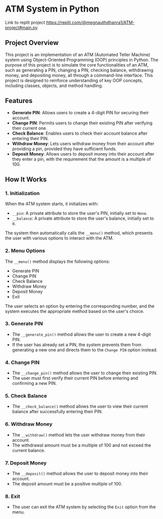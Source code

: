 # ATM System in Python
Link to replit project https://replit.com/@megnauthdhanra1/ATM-project#main.py

## Project Overview

This project is an implementation of an ATM (Automated Teller Machine) system using Object-Oriented Programming (OOP) principles in Python. The purpose of this project is to simulate the core functionalities of an ATM, such as generating a PIN, changing a PIN, checking balance, withdrawing money, and depositing money, all through a command-line interface. This project is designed to reinforce understanding of key OOP concepts, including classes, objects, and method handling.

## Features

- **Generate PIN**: Allows users to create a 4-digit PIN for securing their account.
- **Change PIN**: Permits users to change their existing PIN after verifying their current one.
- **Check Balance**: Enables users to check their account balance after entering their PIN.
- **Withdraw Money**: Lets users withdraw money from their account after providing a pin, provided they have sufficient funds.
- **Deposit Money**: Allows users to deposit money into their account after they enter a pin, with the requirement that the amount is a multiple of 100.

## How It Works

### 1. Initialization

When the ATM system starts, it initializes with:
- `__pin`: A private attribute to store the user's PIN, initially set to `None`.
- `__balance`: A private attribute to store the user's balance, initially set to `0`.

The system then automatically calls the `__menu()` method, which presents the user with various options to interact with the ATM.

### 2. Menu Options

The `__menu()` method displays the following options:
- Generate PIN
- Change PIN
- Check Balance
- Withdraw Money
- Deposit Money
- Exit

The user selects an option by entering the corresponding number, and the system executes the appropriate method based on the user's choice.

### 3. Generate PIN

- The `__generate_pin()` method allows the user to create a new 4-digit PIN.
- If the user has already set a PIN, the system prevents them from generating a new one and directs them to the `Change PIN` option instead.

### 4. Change PIN

- The `__change_pin()` method allows the user to change their existing PIN.
- The user must first verify their current PIN before entering and confirming a new PIN.

### 5. Check Balance

- The `__check_balance()` method allows the user to view their current balance after successfully entering their PIN.

### 6. Withdraw Money

- The `__withdraw()` method lets the user withdraw money from their account.
- The withdrawal amount must be a multiple of 100 and not exceed the current balance.

### 7. Deposit Money

- The `__deposit()` method allows the user to deposit money into their account.
- The deposit amount must be a positive multiple of 100.

### 8. Exit

- The user can exit the ATM system by selecting the `Exit` option from the menu.

